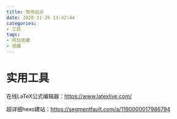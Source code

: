 ```yaml
---
title: 常用站点
date: 2020-11-26 13:42:44
categories: 
- 工具
tags: 
- 网址收藏
- 收藏
---
```

# 实用工具

在线LaTeX公式编辑器：https://www.latexlive.com/

超详细hexo建站：https://segmentfault.com/a/1190000017986794